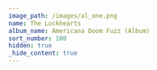 ```yaml
---
image_path: /images/al_one.png
name: The Lockhearts
album_name: Americana Doom Fuzz (Album)
sort_number: 100
hidden: true
_hide_content: true
---
```


